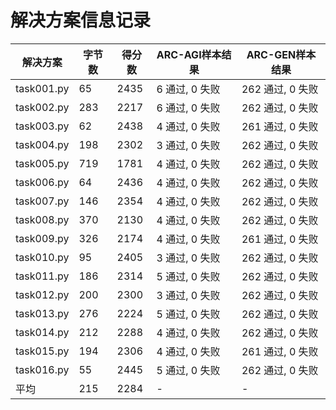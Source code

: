 # 解决方案信息记录

| 解决方案 | 字节数 | 得分数 | ARC-AGI样本结果 | ARC-GEN样本结果 |
|---------|--------|--------|----------------|----------------|
|task001.py | 65 | 2435 | 6 通过, 0 失败 | 262 通过, 0 失败
|task002.py | 283 | 2217 | 6 通过, 0 失败 | 262 通过, 0 失败
|task003.py | 62 | 2438 | 4 通过, 0 失败 | 261 通过, 0 失败
|task004.py | 198 | 2302 | 3 通过, 0 失败 | 262 通过, 0 失败
|task005.py | 719 | 1781 | 4 通过, 0 失败 | 262 通过, 0 失败
|task006.py | 64 | 2436 | 4 通过, 0 失败 | 262 通过, 0 失败
|task007.py | 146 | 2354 | 4 通过, 0 失败 | 262 通过, 0 失败
|task008.py | 370 | 2130 | 4 通过, 0 失败 | 262 通过, 0 失败
|task009.py | 326 | 2174 | 4 通过, 0 失败 | 261 通过, 0 失败
|task010.py | 95 | 2405 | 3 通过, 0 失败 | 262 通过, 0 失败
|task011.py | 186 | 2314 | 5 通过, 0 失败 | 262 通过, 0 失败
|task012.py | 200 | 2300 | 3 通过, 0 失败 | 262 通过, 0 失败
|task013.py | 276 | 2224 | 5 通过, 0 失败 | 262 通过, 0 失败
|task014.py | 212 | 2288 | 4 通过, 0 失败 | 262 通过, 0 失败
|task015.py | 194 | 2306 | 4 通过, 0 失败 | 261 通过, 0 失败
|task016.py | 55 | 2445 | 5 通过, 0 失败 | 262 通过, 0 失败
|平均 | 215 | 2284 | - | -